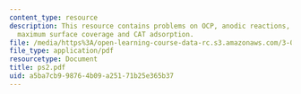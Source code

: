 ```yaml
---
content_type: resource
description: This resource contains problems on OCP, anodic reactions, affinity constant,
  maximum surface coverage and CAT adsorption.
file: /media/https%3A/open-learning-course-data-rc.s3.amazonaws.com/3-051j-materials-for-biomedical-applications-spring-2006/a5ba7cb998764b09a25171b25e365b37_ps2.pdf
file_type: application/pdf
resourcetype: Document
title: ps2.pdf
uid: a5ba7cb9-9876-4b09-a251-71b25e365b37
---
```

